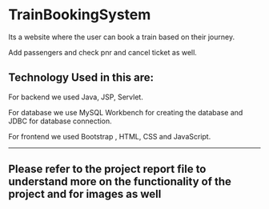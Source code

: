 # TrainBookingSystem

<p>Its a website where the user can book a train based on their journey.</p>
<p>Add passengers and check pnr and cancel ticket as well.</p>

## Technology Used in this are:

<p>For backend we used Java, JSP, Servlet.</p>
<p>For database we use MySQL Workbench for creating the database and JDBC for database
connection. </p>
<p>For frontend we used Bootstrap , HTML, CSS and JavaScript. </p>

<hr>

## Please refer to the project report file to understand more on the functionality of the project and for images as well
 
